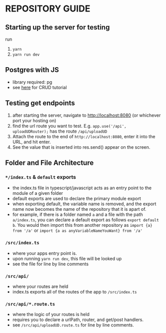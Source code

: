 # REPOSITORY GUIDE

## Starting up the server for testing

run

1. `yarn`
2. `yarn run dev`

## Postgres with JS

-   library required: pg
-   see [here](https://blog.logrocket.com/crud-rest-api-node-js-express-postgresql/) for CRUD tutorial

## Testing get endpoints

1. after starting the server, navigate to [http://localhost:8080](http://localhost:8080) (or whichever port your hosting on)
2. find the url route you want to test. E.g. `app.use('/api', uploadUDRouter);` has the route `/api/uploadUD`
3. Attach the route to the end of `http://localhost:8080`, enter it into the URL, and hit enter.
4. See the value that is inserted into res.send() appear on the screen.

## Folder and File Architecture

### `*/index.ts` & `default` exports

-   the index.ts file in typescript/javascript acts as an entry point to the module of a given folder
-   default exports are used to declare the primary module export
-   when exporting default, the variable name is removed, and the export name now becomes the name of the repository that it is apart of.
-   for example, if there is a folder named `a` and a file with the path `a/index.ts`, you can declare a default export as follows `export default b`. You would then import this from another repository as `import {a} from '/a'` or `import {a as anyVariableNameYouWant} from '/a'`

### `/src/index.ts`

-   where your apps entry point is.
-   upon running `yarn run dev`, this file will be looked up
-   see the file for line by line comments

### `/src/api/`

-   where your routes are held
-   index.ts exports all of the routes of the app to `/src/index.ts`

### `/src/api/*.route.ts`

-   where the logic of your routes is held
-   requires you to declare a urlPath, router, and get/post handlers.
-   see `/src/api/uploadUD.route.ts` for line by line comments.
